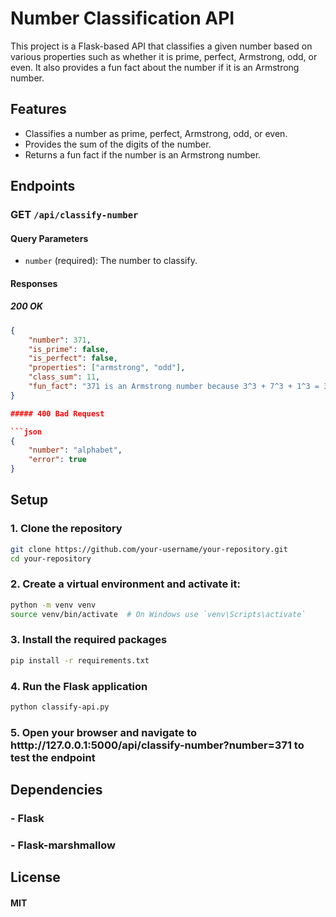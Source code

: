 # Number Classification API

This project is a Flask-based API that classifies a given number based on various properties such as whether it is prime, perfect, Armstrong, odd, or even. It also provides a fun fact about the number if it is an Armstrong number.

## Features

- Classifies a number as prime, perfect, Armstrong, odd, or even.
- Provides the sum of the digits of the number.
- Returns a fun fact if the number is an Armstrong number.

## Endpoints

### GET `/api/classify-number`

#### Query Parameters

- `number` (required): The number to classify.

#### Responses

##### 200 OK

```json
{
    "number": 371,
    "is_prime": false,
    "is_perfect": false,
    "properties": ["armstrong", "odd"],
    "class_sum": 11,
    "fun_fact": "371 is an Armstrong number because 3^3 + 7^3 + 1^3 = 371"
}

##### 400 Bad Request

```json
{
    "number": "alphabet",
    "error": true
}
```

## Setup

### 1. Clone the repository

```bash
git clone https://github.com/your-username/your-repository.git
cd your-repository
```

### 2. Create a virtual environment and activate it:

```bash
python -m venv venv
source venv/bin/activate  # On Windows use `venv\Scripts\activate`
```

### 3. Install the required packages

```bash
pip install -r requirements.txt
```

### 4. Run the Flask application

```bash
python classify-api.py
```

### 5. Open your browser and navigate to htttp://127.0.0.1:5000/api/classify-number?number=371 to test the endpoint


## Dependencies
### - Flask
### - Flask-marshmallow

## License 
#### MIT